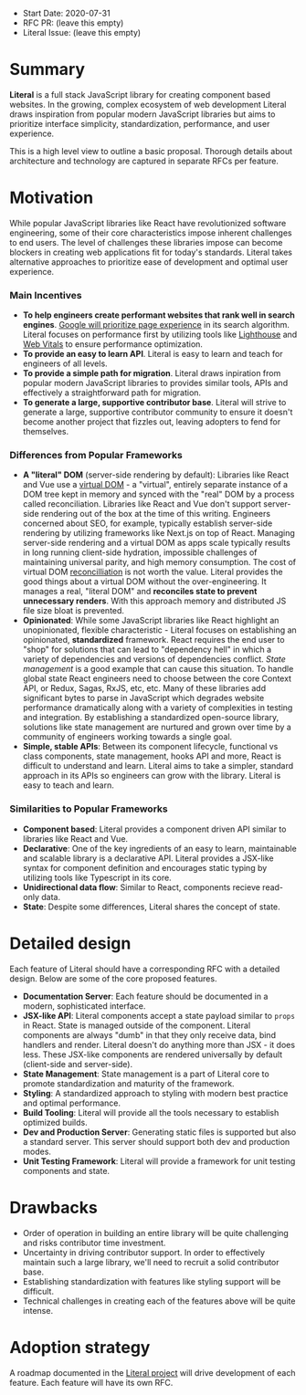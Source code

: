 - Start Date: 2020-07-31
- RFC PR: (leave this empty)
- Literal Issue: (leave this empty)

# Summary

**Literal** is a full stack JavaScript library for creating component based websites. In the growing, complex ecosystem of web development Literal draws inspiration from popular modern JavaScript libraries but aims to prioritize interface simplicity, standardization, performance, and user experience.

This is a high level view to outline a basic proposal. Thorough details about architecture and technology are captured in separate RFCs per feature.

# Motivation

While popular JavaScript libraries like React have revolutionized software engineering, some of their core characteristics impose inherent challenges to end users. The level of challenges these libraries impose can become blockers in creating web applications fit for today's standards. Literal takes alternative approaches to prioritize ease of development and optimal user experience.

### Main Incentives

- **To help engineers create performant websites that rank well in search engines**. [Google will prioritize page experience](https://webmasters.googleblog.com/2020/05/evaluating-page-experience.html) in its search algorithm. Literal focuses on performance first by utilizing tools like [Lighthouse](https://developers.google.com/web/tools/lighthouse) and [Web Vitals](https://github.com/GoogleChrome/web-vitals) to ensure performance optimization.
- **To provide an easy to learn API**. Literal is easy to learn and teach for engineers of all levels.
- **To provide a simple path for migration**. Literal draws inpiration from popular modern JavaScript libraries to provides similar tools, APIs and effectively a straightforward path for migration.
- **To generate a large, supportive contributor base**. Literal will strive to generate a large, supportive contributor community to ensure it doesn't become another project that fizzles out, leaving adopters to fend for themselves.

### Differences from Popular Frameworks

- **A "literal" DOM** (server-side rendering by default): Libraries like React and Vue use a [virtual DOM](https://reactjs.org/docs/faq-internals.html) - a "virtual", entirely separate instance of a DOM tree kept in memory and synced with the "real" DOM by a process called reconciliation. Libraries like React and Vue don't support server-side rendering out of the box at the time of this writing. Engineers concerned about SEO, for example, typically establish server-side rendering by utilizing frameworks like Next.js on top of React. Managing server-side rendering and a virtual DOM as apps scale typically results in long running client-side hydration, impossible challenges of maintaining universal parity, and high memory consumption. The cost of virtual DOM [reconcilliation](https://reactjs.org/docs/reconciliation.html) is not worth the value. Literal provides the good things about a virtual DOM without the over-engineering. It manages a real, "literal DOM" and **reconciles state to prevent unnecessary renders**. With this approach memory and distributed JS file size bloat is prevented.
- **Opinionated**: While some JavaScript libraries like React highlight an unopinionated, flexible characteristic - Literal focuses on establishing an opinionated, **standardized** framework. React requires the end user to "shop" for solutions that can lead to "dependency hell" in which a variety of dependencies and versions of dependencies conflict. *State management* is a good example that can cause this situation. To handle global state React engineers need to choose between the core Context API, or Redux, Sagas, RxJS, etc, etc. Many of these libraries add significant bytes to parse in JavaScript which degrades website performance dramatically along with a variety of complexities in testing and integration. By establishing a standardized open-source library, solutions like state management are nurtured and grown over time by a community of engineers working towards a single goal.
- **Simple, stable APIs**: Between its component lifecycle, functional vs class components, state management, hooks API and more, React is difficult to understand and learn. Literal aims to take a simpler, standard approach in its APIs so engineers can grow with the library. Literal is easy to teach and learn.

### Similarities to Popular Frameworks

- **Component based**: Literal provides a component driven API similar to libraries like React and Vue.
- **Declarative**: One of the key ingredients of an easy to learn, maintainable and scalable library is a declarative API. Literal provides a JSX-like syntax for component definition and encourages static typing by utilizing tools like Typescript in its core.
- **Unidirectional data flow**: Similar to React, components recieve read-only data.
- **State**: Despite some differences, Literal shares the concept of state.

# Detailed design

Each feature of Literal should have a corresponding RFC with a detailed design. Below are some of the core proposed features.

- **Documentation Server**: Each feature should be documented in a modern, sophisticated interface.
- **JSX-like API**: Literal components accept a state payload similar to `props` in React. State is managed outside of the component. Literal components are always "dumb" in that they only receive data, bind handlers and render. Literal doesn't do anything more than JSX - it does less. These JSX-like components are rendered universally by default (client-side and server-side).
- **State Management**: State management is a part of Literal core to promote standardization and maturity of the framework.
- **Styling**: A standardized approach to styling with modern best practice and optimal performance.
- **Build Tooling**: Literal will provide all the tools necessary to establish optimized builds.
- **Dev and Production Server**: Generating static files is supported but also a standard server. This server should support both dev and production modes.
- **Unit Testing Framework**: Literal will provide a framework for unit testing components and state.

# Drawbacks

- Order of operation in building an entire library will be quite challenging and risks contributor time investment.
- Uncertainty in driving contributor support. In order to effectively maintain such a large library, we'll need to recruit a solid contributor base.
- Establishing standardization with features like styling support will be difficult.
- Technical challenges in creating each of the features above will be quite intense.

# Adoption strategy

A roadmap documented in the [Literal project](https://github.com/foo-software/literal) will drive development of each feature. Each feature will have its own RFC.
